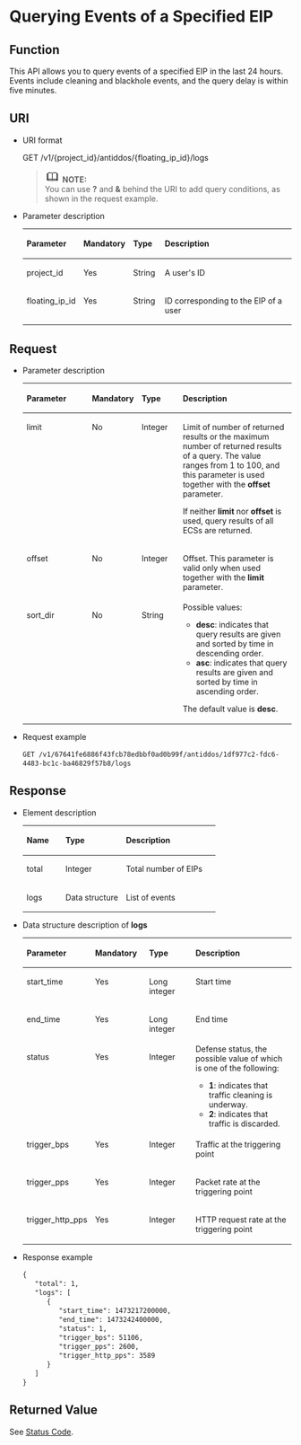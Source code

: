 # Querying Events of a Specified EIP<a name="antiddos_02_0026"></a>

## Function<a name="section8942221"></a>

This API allows you to query events of a specified EIP in the last 24 hours. Events include cleaning and blackhole events, and the query delay is within five minutes.

## URI<a name="section13371131"></a>

-   URI format

    GET /v1/\{project\_id\}/antiddos/\{floating\_ip\_id\}/logs

    >![](public_sys-resources/icon-note.gif) **NOTE:**   
    >You can use  **?** and **&**  behind the URI to add query conditions, as shown in the request example.  


-   Parameter description

    <a name="table12728880"></a>
    <table><thead align="left"><tr id="row10054985"><th class="cellrowborder" valign="top" width="16.16%" id="mcps1.1.5.1.1"><p id="p9147475"><a name="p9147475"></a><a name="p9147475"></a>Parameter</p>
    </th>
    <th class="cellrowborder" valign="top" width="18.23%" id="mcps1.1.5.1.2"><p id="p2748001"><a name="p2748001"></a><a name="p2748001"></a>Mandatory</p>
    </th>
    <th class="cellrowborder" valign="top" width="11.93%" id="mcps1.1.5.1.3"><p id="p21261532"><a name="p21261532"></a><a name="p21261532"></a>Type</p>
    </th>
    <th class="cellrowborder" valign="top" width="53.68000000000001%" id="mcps1.1.5.1.4"><p id="p44462507"><a name="p44462507"></a><a name="p44462507"></a>Description</p>
    </th>
    </tr>
    </thead>
    <tbody><tr id="row4777932153447"><td class="cellrowborder" valign="top" width="16.16%" headers="mcps1.1.5.1.1 "><p id="p5325329815351"><a name="p5325329815351"></a><a name="p5325329815351"></a>project_id</p>
    </td>
    <td class="cellrowborder" valign="top" width="18.23%" headers="mcps1.1.5.1.2 "><p id="p1854992115351"><a name="p1854992115351"></a><a name="p1854992115351"></a>Yes</p>
    </td>
    <td class="cellrowborder" valign="top" width="11.93%" headers="mcps1.1.5.1.3 "><p id="p2614866515351"><a name="p2614866515351"></a><a name="p2614866515351"></a>String</p>
    </td>
    <td class="cellrowborder" valign="top" width="53.68000000000001%" headers="mcps1.1.5.1.4 "><p id="p3766710515351"><a name="p3766710515351"></a><a name="p3766710515351"></a>A user's ID</p>
    </td>
    </tr>
    <tr id="row58945129153451"><td class="cellrowborder" valign="top" width="16.16%" headers="mcps1.1.5.1.1 "><p id="p1179431815351"><a name="p1179431815351"></a><a name="p1179431815351"></a>floating_ip_id</p>
    </td>
    <td class="cellrowborder" valign="top" width="18.23%" headers="mcps1.1.5.1.2 "><p id="p1581570215351"><a name="p1581570215351"></a><a name="p1581570215351"></a>Yes</p>
    </td>
    <td class="cellrowborder" valign="top" width="11.93%" headers="mcps1.1.5.1.3 "><p id="p600349915351"><a name="p600349915351"></a><a name="p600349915351"></a>String</p>
    </td>
    <td class="cellrowborder" valign="top" width="53.68000000000001%" headers="mcps1.1.5.1.4 "><p id="p1652139615351"><a name="p1652139615351"></a><a name="p1652139615351"></a>ID corresponding to the EIP of a user</p>
    </td>
    </tr>
    </tbody>
    </table>


## Request<a name="section9319803"></a>

-   Parameter description

    <a name="table29941125133911"></a>
    <table><thead align="left"><tr id="row1599716259399"><th class="cellrowborder" valign="top" width="24.80751924807519%" id="mcps1.1.5.1.1"><p id="p899972514398"><a name="p899972514398"></a><a name="p899972514398"></a>Parameter</p>
    </th>
    <th class="cellrowborder" valign="top" width="16.348365163483653%" id="mcps1.1.5.1.2"><p id="p81162683919"><a name="p81162683919"></a><a name="p81162683919"></a>Mandatory</p>
    </th>
    <th class="cellrowborder" valign="top" width="15.508449155084492%" id="mcps1.1.5.1.3"><p id="p142192673917"><a name="p142192673917"></a><a name="p142192673917"></a>Type</p>
    </th>
    <th class="cellrowborder" valign="top" width="43.335666433356664%" id="mcps1.1.5.1.4"><p id="p15411266392"><a name="p15411266392"></a><a name="p15411266392"></a>Description</p>
    </th>
    </tr>
    </thead>
    <tbody><tr id="row315126183915"><td class="cellrowborder" valign="top" width="24.80751924807519%" headers="mcps1.1.5.1.1 "><p id="p191614268395"><a name="p191614268395"></a><a name="p191614268395"></a>limit</p>
    </td>
    <td class="cellrowborder" valign="top" width="16.348365163483653%" headers="mcps1.1.5.1.2 "><p id="p141722613918"><a name="p141722613918"></a><a name="p141722613918"></a>No</p>
    </td>
    <td class="cellrowborder" valign="top" width="15.508449155084492%" headers="mcps1.1.5.1.3 "><p id="p181813267392"><a name="p181813267392"></a><a name="p181813267392"></a>Integer</p>
    </td>
    <td class="cellrowborder" valign="top" width="43.335666433356664%" headers="mcps1.1.5.1.4 "><p id="p112052610392"><a name="p112052610392"></a><a name="p112052610392"></a>Limit of number of returned results or the maximum number of returned results of a query. The value ranges from 1 to 100, and this parameter is used together with the <span class="parmname" id="parmname769647905144327"><a name="parmname769647905144327"></a><a name="parmname769647905144327"></a><b>offset</b></span> parameter.</p>
    <p id="p15201026193916"><a name="p15201026193916"></a><a name="p15201026193916"></a>If neither <span class="parmname" id="parmname1938148844144344"><a name="parmname1938148844144344"></a><a name="parmname1938148844144344"></a><b>limit</b></span>&nbsp;nor&nbsp;<span class="parmname" id="parmname1749591609144344"><a name="parmname1749591609144344"></a><a name="parmname1749591609144344"></a><b>offset</b></span> is used, query results of all ECSs are returned.</p>
    </td>
    </tr>
    <tr id="row1722192643912"><td class="cellrowborder" valign="top" width="24.80751924807519%" headers="mcps1.1.5.1.1 "><p id="p1223126183917"><a name="p1223126183917"></a><a name="p1223126183917"></a>offset</p>
    </td>
    <td class="cellrowborder" valign="top" width="16.348365163483653%" headers="mcps1.1.5.1.2 "><p id="p1024426113918"><a name="p1024426113918"></a><a name="p1024426113918"></a>No</p>
    </td>
    <td class="cellrowborder" valign="top" width="15.508449155084492%" headers="mcps1.1.5.1.3 "><p id="p152542616395"><a name="p152542616395"></a><a name="p152542616395"></a>Integer</p>
    </td>
    <td class="cellrowborder" valign="top" width="43.335666433356664%" headers="mcps1.1.5.1.4 "><p id="p122672614393"><a name="p122672614393"></a><a name="p122672614393"></a>Offset. This parameter is valid only when used together with the <span class="parmname" id="parmname528723325144828"><a name="parmname528723325144828"></a><a name="parmname528723325144828"></a><b>limit</b></span> parameter.</p>
    </td>
    </tr>
    <tr id="row19271126113914"><td class="cellrowborder" valign="top" width="24.80751924807519%" headers="mcps1.1.5.1.1 "><p id="p152811266391"><a name="p152811266391"></a><a name="p152811266391"></a>sort_dir</p>
    </td>
    <td class="cellrowborder" valign="top" width="16.348365163483653%" headers="mcps1.1.5.1.2 "><p id="p10305264390"><a name="p10305264390"></a><a name="p10305264390"></a>No</p>
    </td>
    <td class="cellrowborder" valign="top" width="15.508449155084492%" headers="mcps1.1.5.1.3 "><p id="p43118268396"><a name="p43118268396"></a><a name="p43118268396"></a>String</p>
    </td>
    <td class="cellrowborder" valign="top" width="43.335666433356664%" headers="mcps1.1.5.1.4 "><div class="p" id="p163112616393"><a name="p163112616393"></a><a name="p163112616393"></a>Possible values:<a name="ul15321626123912"></a><a name="ul15321626123912"></a><ul id="ul15321626123912"><li><span class="parmvalue" id="parmvalue55512574414498"><a name="parmvalue55512574414498"></a><a name="parmvalue55512574414498"></a><b>desc</b></span>: indicates that query results are given and sorted by time in descending order.</li><li><span class="parmvalue" id="parmvalue981466981144937"><a name="parmvalue981466981144937"></a><a name="parmvalue981466981144937"></a><b>asc</b></span>: indicates that query results are given and sorted by time in ascending order.</li></ul>
    </div>
    <p id="p23522617395"><a name="p23522617395"></a><a name="p23522617395"></a>The default value is <span class="parmvalue" id="parmvalue103515263397"><a name="parmvalue103515263397"></a><a name="parmvalue103515263397"></a><b>desc</b></span>.</p>
    </td>
    </tr>
    </tbody>
    </table>


-   Request example

    ```
    GET /v1/67641fe6886f43fcb78edbbf0ad0b99f/antiddos/1df977c2-fdc6-4483-bc1c-ba46829f57b8/logs
    ```


## Response<a name="section16769368"></a>

-   Element description

    <a name="table45106256"></a>
    <table><thead align="left"><tr id="row27807639"><th class="cellrowborder" valign="top" width="20.202020202020204%" id="mcps1.1.4.1.1"><p id="p37826280"><a name="p37826280"></a><a name="p37826280"></a>Name</p>
    </th>
    <th class="cellrowborder" valign="top" width="31.313131313131308%" id="mcps1.1.4.1.2"><p id="p44029805"><a name="p44029805"></a><a name="p44029805"></a>Type</p>
    </th>
    <th class="cellrowborder" valign="top" width="48.484848484848484%" id="mcps1.1.4.1.3"><p id="p9644430"><a name="p9644430"></a><a name="p9644430"></a>Description</p>
    </th>
    </tr>
    </thead>
    <tbody><tr id="row43001397"><td class="cellrowborder" valign="top" width="20.202020202020204%" headers="mcps1.1.4.1.1 "><p id="p60561095"><a name="p60561095"></a><a name="p60561095"></a>total</p>
    </td>
    <td class="cellrowborder" valign="top" width="31.313131313131308%" headers="mcps1.1.4.1.2 "><p id="p43167711152327"><a name="p43167711152327"></a><a name="p43167711152327"></a>Integer</p>
    </td>
    <td class="cellrowborder" valign="top" width="48.484848484848484%" headers="mcps1.1.4.1.3 "><p id="p56873938"><a name="p56873938"></a><a name="p56873938"></a>Total number of EIPs</p>
    </td>
    </tr>
    <tr id="row42103398"><td class="cellrowborder" valign="top" width="20.202020202020204%" headers="mcps1.1.4.1.1 "><p id="p54932079"><a name="p54932079"></a><a name="p54932079"></a>logs</p>
    </td>
    <td class="cellrowborder" valign="top" width="31.313131313131308%" headers="mcps1.1.4.1.2 "><p id="p20313449"><a name="p20313449"></a><a name="p20313449"></a>Data structure</p>
    </td>
    <td class="cellrowborder" valign="top" width="48.484848484848484%" headers="mcps1.1.4.1.3 "><p id="p34776700"><a name="p34776700"></a><a name="p34776700"></a>List of events</p>
    </td>
    </tr>
    </tbody>
    </table>


-   Data structure description of  **logs**

    <a name="table66901514"></a>
    <table><thead align="left"><tr id="row55903933"><th class="cellrowborder" valign="top" width="25.16%" id="mcps1.1.5.1.1"><p id="p31924758"><a name="p31924758"></a><a name="p31924758"></a>Parameter</p>
    </th>
    <th class="cellrowborder" valign="top" width="20.09%" id="mcps1.1.5.1.2"><p id="p35768611"><a name="p35768611"></a><a name="p35768611"></a>Mandatory</p>
    </th>
    <th class="cellrowborder" valign="top" width="17.37%" id="mcps1.1.5.1.3"><p id="p11576397"><a name="p11576397"></a><a name="p11576397"></a>Type</p>
    </th>
    <th class="cellrowborder" valign="top" width="37.38%" id="mcps1.1.5.1.4"><p id="p65272955"><a name="p65272955"></a><a name="p65272955"></a>Description</p>
    </th>
    </tr>
    </thead>
    <tbody><tr id="row52618006"><td class="cellrowborder" valign="top" width="25.16%" headers="mcps1.1.5.1.1 "><p id="p34200069"><a name="p34200069"></a><a name="p34200069"></a>start_time</p>
    </td>
    <td class="cellrowborder" valign="top" width="20.09%" headers="mcps1.1.5.1.2 "><p id="p18742193"><a name="p18742193"></a><a name="p18742193"></a>Yes</p>
    </td>
    <td class="cellrowborder" valign="top" width="17.37%" headers="mcps1.1.5.1.3 "><p id="p41722625"><a name="p41722625"></a><a name="p41722625"></a>Long integer</p>
    </td>
    <td class="cellrowborder" valign="top" width="37.38%" headers="mcps1.1.5.1.4 "><p id="p24089437"><a name="p24089437"></a><a name="p24089437"></a>Start time</p>
    </td>
    </tr>
    <tr id="row15478348"><td class="cellrowborder" valign="top" width="25.16%" headers="mcps1.1.5.1.1 "><p id="p45786662"><a name="p45786662"></a><a name="p45786662"></a>end_time</p>
    </td>
    <td class="cellrowborder" valign="top" width="20.09%" headers="mcps1.1.5.1.2 "><p id="p17732161"><a name="p17732161"></a><a name="p17732161"></a>Yes</p>
    </td>
    <td class="cellrowborder" valign="top" width="17.37%" headers="mcps1.1.5.1.3 "><p id="p27018949"><a name="p27018949"></a><a name="p27018949"></a>Long integer</p>
    </td>
    <td class="cellrowborder" valign="top" width="37.38%" headers="mcps1.1.5.1.4 "><p id="p41051224"><a name="p41051224"></a><a name="p41051224"></a>End time</p>
    </td>
    </tr>
    <tr id="row33916704"><td class="cellrowborder" valign="top" width="25.16%" headers="mcps1.1.5.1.1 "><p id="p62898512"><a name="p62898512"></a><a name="p62898512"></a>status</p>
    </td>
    <td class="cellrowborder" valign="top" width="20.09%" headers="mcps1.1.5.1.2 "><p id="p61614692"><a name="p61614692"></a><a name="p61614692"></a>Yes</p>
    </td>
    <td class="cellrowborder" valign="top" width="17.37%" headers="mcps1.1.5.1.3 "><p id="p44557253152337"><a name="p44557253152337"></a><a name="p44557253152337"></a>Integer</p>
    </td>
    <td class="cellrowborder" valign="top" width="37.38%" headers="mcps1.1.5.1.4 "><div class="p" id="p57309018"><a name="p57309018"></a><a name="p57309018"></a>Defense status, the possible value of which is one of the following:<a name="ul46019115"></a><a name="ul46019115"></a><ul id="ul46019115"><li><span class="parmvalue" id="parmvalue1506354986114925"><a name="parmvalue1506354986114925"></a><a name="parmvalue1506354986114925"></a><b>1</b></span>: indicates that traffic cleaning is underway.</li><li><span class="parmvalue" id="parmvalue1400332350143613"><a name="parmvalue1400332350143613"></a><a name="parmvalue1400332350143613"></a><b>2</b></span>: indicates that traffic is discarded.</li></ul>
    </div>
    </td>
    </tr>
    <tr id="row60612418"><td class="cellrowborder" valign="top" width="25.16%" headers="mcps1.1.5.1.1 "><p id="p10658788"><a name="p10658788"></a><a name="p10658788"></a>trigger_bps</p>
    </td>
    <td class="cellrowborder" valign="top" width="20.09%" headers="mcps1.1.5.1.2 "><p id="p58055515"><a name="p58055515"></a><a name="p58055515"></a>Yes</p>
    </td>
    <td class="cellrowborder" valign="top" width="17.37%" headers="mcps1.1.5.1.3 "><p id="p15266258152342"><a name="p15266258152342"></a><a name="p15266258152342"></a>Integer</p>
    </td>
    <td class="cellrowborder" valign="top" width="37.38%" headers="mcps1.1.5.1.4 "><p id="p59436263"><a name="p59436263"></a><a name="p59436263"></a>Traffic at the triggering point</p>
    </td>
    </tr>
    <tr id="row65164324"><td class="cellrowborder" valign="top" width="25.16%" headers="mcps1.1.5.1.1 "><p id="p43818926"><a name="p43818926"></a><a name="p43818926"></a>trigger_pps</p>
    </td>
    <td class="cellrowborder" valign="top" width="20.09%" headers="mcps1.1.5.1.2 "><p id="p59672145"><a name="p59672145"></a><a name="p59672145"></a>Yes</p>
    </td>
    <td class="cellrowborder" valign="top" width="17.37%" headers="mcps1.1.5.1.3 "><p id="p57307436152346"><a name="p57307436152346"></a><a name="p57307436152346"></a>Integer</p>
    </td>
    <td class="cellrowborder" valign="top" width="37.38%" headers="mcps1.1.5.1.4 "><p id="p62941183"><a name="p62941183"></a><a name="p62941183"></a>Packet rate at the triggering point</p>
    </td>
    </tr>
    <tr id="row29599739"><td class="cellrowborder" valign="top" width="25.16%" headers="mcps1.1.5.1.1 "><p id="p48768695"><a name="p48768695"></a><a name="p48768695"></a>trigger_http_pps</p>
    </td>
    <td class="cellrowborder" valign="top" width="20.09%" headers="mcps1.1.5.1.2 "><p id="p57950190"><a name="p57950190"></a><a name="p57950190"></a>Yes</p>
    </td>
    <td class="cellrowborder" valign="top" width="17.37%" headers="mcps1.1.5.1.3 "><p id="p51299491152351"><a name="p51299491152351"></a><a name="p51299491152351"></a>Integer</p>
    </td>
    <td class="cellrowborder" valign="top" width="37.38%" headers="mcps1.1.5.1.4 "><p id="p39486963"><a name="p39486963"></a><a name="p39486963"></a>HTTP request rate at the triggering point</p>
    </td>
    </tr>
    </tbody>
    </table>


-   Response example

    ```
    {
       "total": 1,
       "logs": [
          {
             "start_time": 1473217200000,
             "end_time": 1473242400000,
             "status": 1,
             "trigger_bps": 51106,
             "trigger_pps": 2600,
             "trigger_http_pps": 3589
          }
       ]
    }
    ```


## Returned Value<a name="section16706588"></a>

See  [Status Code](status-code.md).

